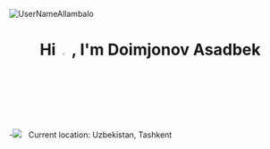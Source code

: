 <p align="left"> <img src="https://komarev.com/ghpvc/?username=UserNameAllambalo&label=Profile%20views&color=0e75b6&style=flat" alt="UserNameAllambalo" /> </p>

<h1 align="center">Hi <img src="https://media.giphy.com/media/hvRJCLFzcasrR4ia7z/giphy.gif" width="3%"> , I'm Doimjonov Asadbek</h1>

-<img src="https://media1.giphy.com/media/0tApH4gEVQcgqw9cn0/giphy.gif?cid=ecf05e47egdynnh0r2yoopfg6xwvzo541f224eh7xf2rqaw4&rid=giphy.gif&ct=s"> &nbsp; Current location: Uzbekistan, Tashkent
